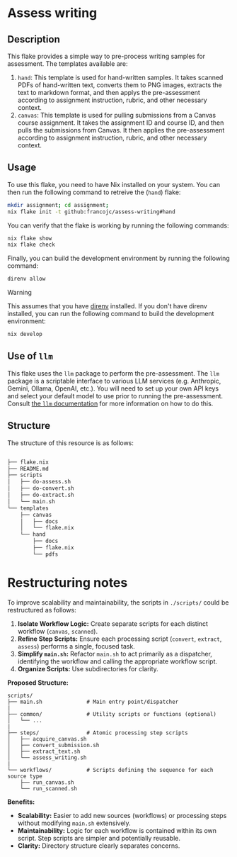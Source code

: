 # Assess writing 

## Description 

This flake provides a simple way to pre-process writing samples for assessment. The templates available are: 

1. `hand`: This template is used for hand-written samples. It takes scanned PDFs of hand-written text, converts them to PNG images, extracts the text to markdown format, and then applys the pre-assessment according to assignment instruction, rubric, and other necessary context.
2. `canvas`: This template is used for pulling submissions from a Canvas course assignment. It takes the assignment ID and course ID, and then pulls the submissions from Canvas. It then applies the pre-assessment according to assignment instruction, rubric, and other necessary context.

## Usage 

To use this flake, you need to have Nix installed on your system. You can then run the following command to retreive the (`hand`) flake:

```sh
mkdir assignment; cd assignment;
nix flake init -t github:francojc/assess-writing#hand
```

You can verify that the flake is working by running the following commands: 

```sh
nix flake show
nix flake check
```

Finally, you can build the development environment by running the following command: 

```sh
direnv allow
```

> [!WARNING]
> This assumes that you have [direnv](https://direnv.net/) installed. If you don't have direnv installed, you can run the following command to build the development environment: 
>

```sh
nix develop
```

## Use of `llm` 

This flake uses the `llm` package to perform the pre-assessment. The `llm` package is a scriptable interface to various LLM services (e.g. Anthropic, Gemini, Ollama, OpenAI, etc.). You will need to set up your own API keys and select your default model to use prior to running the pre-assessment. Consult [the `llm` documentation](https://llm.datasette.io/) for more information on how to do this.


## Structure 

The structure of this resource is as follows: 

```sh 

├── flake.nix
├── README.md
├── scripts
│   ├── do-assess.sh
│   ├── do-convert.sh
│   ├── do-extract.sh
│   └── main.sh
└── templates
    ├── canvas
    │   ├── docs
    │   └── flake.nix
    └── hand
        ├── docs
        ├── flake.nix
        └── pdfs
```

# Restructuring notes

To improve scalability and maintainability, the scripts in `./scripts/` could be restructured as follows:

1.  **Isolate Workflow Logic:** Create separate scripts for each distinct workflow (`canvas`, `scanned`).
2.  **Refine Step Scripts:** Ensure each processing script (`convert`, `extract`, `assess`) performs a single, focused task.
3.  **Simplify `main.sh`:** Refactor `main.sh` to act primarily as a dispatcher, identifying the workflow and calling the appropriate workflow script.
4.  **Organize Scripts:** Use subdirectories for clarity.

**Proposed Structure:**

```
scripts/
├── main.sh              # Main entry point/dispatcher
|
├── common/              # Utility scripts or functions (optional)
│   └── ...
|
├── steps/               # Atomic processing step scripts
│   ├── acquire_canvas.sh
│   ├── convert_submission.sh
│   ├── extract_text.sh
│   └── assess_writing.sh
|
└── workflows/           # Scripts defining the sequence for each source type
    ├── run_canvas.sh
    └── run_scanned.sh
```

**Benefits:**

*   **Scalability:** Easier to add new sources (workflows) or processing steps without modifying `main.sh` extensively.
*   **Maintainability:** Logic for each workflow is contained within its own script. Step scripts are simpler and potentially reusable.
*   **Clarity:** Directory structure clearly separates concerns.

